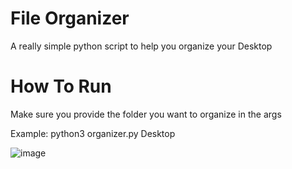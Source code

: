 # File Organizer
A really simple python script to help you organize your Desktop

# How To Run

Make sure you provide the folder you want to organize in the args

Example: 
          python3 organizer.py Desktop
 
![image](https://user-images.githubusercontent.com/120386306/232175239-e01893ee-50c1-4d14-ab74-6fc2ff5189d4.png)
